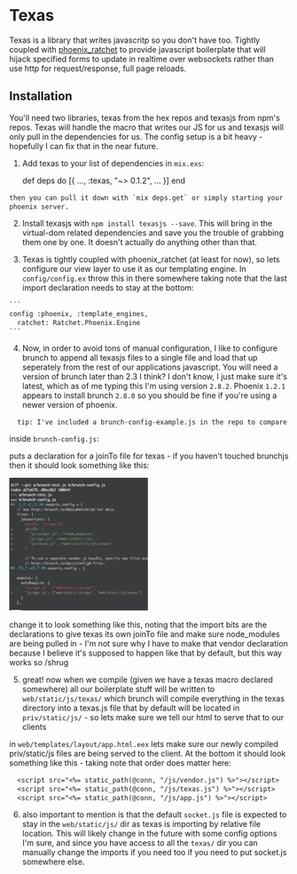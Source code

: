 # Texas

Texas is a library that writes javascritp so you don't have too.  Tightly coupled with [phoenix_ratchet](https://github.com/iamvery/phoenix_ratchet) to provide javascript boilerplate that will hijack specified forms to update in realtime over websockets rather than use http for request/response, full page reloads.

## Installation

You'll need two libraries, texas from the hex repos and texasjs from npm's repos.  Texas will handle the macro that writes our JS for us and texasjs will only pull in the dependencies for us. The config setup is a bit heavy - hopefully I can fix that in the near future.

  1. Add texas to your list of dependencies in `mix.exs`:

        def deps do
          [{
            ...,
            :texas, "~> 0.1.2",
            ...
          }]
        end

    then you can pull it down with `mix deps.get` or simply starting your phoenix server.

  2. Install texasjs with `npm install texasjs --save`.  This will bring in the virtual-dom related dependencies and save you the trouble of grabbing them one by one.  It doesn't actually do anything other than that.

  3. Texas is tightly coupled with phoenix_ratchet (at least for now), so lets configure our view layer to use it as our templating engine.  In `config/config.ex` throw this in there somewhere taking note that the last import declaration needs to stay at the bottom:

    ```
    config :phoenix, :template_engines,
      ratchet: Ratchet.Phoenix.Engine
    ```

  4. Now, in order to avoid tons of manual configuration, I like to configure brunch to append all texasjs files to a single file and load that up seperately from the rest of our applications javascript.  You will need a version of brunch later than 2.3 I think?  I don't know, I just make sure it's latest, which as of me typing this I'm using version `2.8.2`.  Phoenix `1.2.1` appears to install brunch `2.8.0` so you should be fine if you're using a newer version of phoenix.

```
  tip: I've included a brunch-config-example.js in the repo to compare
```

  inside `brunch-config.js`:

  puts a declaration for a joinTo file for texas - if you haven't touched brunchjs then it should look something like this:

<img src="/images/brunch-diff.png" width="250">

  change it to look something like this, noting that the import bits are the declarations to give texas its own joinTo file and make sure node_modules are being pulled in  - I'm not sure why I have to make that vendor declaration because I believe it's supposed to happen like that by default, but this way works so /shrug

  5.  great! now when we compile (given we have a texas macro declared somewhere) all our boilerplate stuff will be written to `web/static/js/texas/` which brunch will compile everything in the texas directory into a texas.js file that by default will be located in `priv/static/js/` - so lets make sure we tell our html to serve that to our clients

  in `web/templates/layout/app.html.eex` lets make sure our newly compiled priv/static/js files are being served to the client.  At the bottom it should look something like this - taking note that order does matter here:

  ```
    <script src="<%= static_path(@conn, "/js/vendor.js") %>"></script>
    <script src="<%= static_path(@conn, "/js/texas.js") %>"></script>
    <script src="<%= static_path(@conn, "/js/app.js") %>"></script>
  ```

  6. also important to mention is that the default `socket.js` file is expected to stay in the `web/static/js/` dir as texas is importing by relative file location.  This will likely change in the future with some config options I'm sure, and since you have access to all the `texas/` dir you can manually change the imports if you need too if you need to put socket.js somewhere else.

